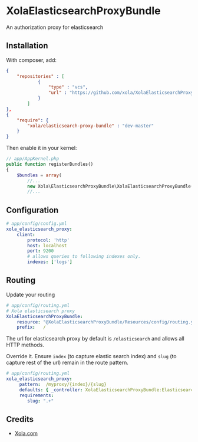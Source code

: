 XolaElasticsearchProxyBundle
============================

An authorization proxy for elasticsearch


Installation
------------

With composer, add:

```json
{
    "repositories" : [
            {
                "type" : "vcs",
                "url" : "https://github.com/xola/XolaElasticsearchProxyBundle"
            }
        ]
},
{
    "require": {
        "xola/elasticsearch-proxy-bundle" : "dev-master"
    }
}
```

Then enable it in your kernel:

```php
// app/AppKernel.php
public function registerBundles()
{
    $bundles = array(
        //...
        new Xola\ElasticsearchProxyBundle\XolaElasticsearchProxyBundle(),
        //...
```
Configuration
-------------

```yaml
# app/config/config.yml
xola_elasticsearch_proxy:
    client:
        protocol: 'http'
        host: localhost
        port: 9200
        # allows queries to following indexes only.
        indexes: ['logs']
```

Routing
-------------

Update your routing

```yaml
# app/config/routing.yml
# Xola elasticsearch proxy
XolaElasticsearchProxyBundle:
    resource: "@XolaElasticsearchProxyBundle/Resources/config/routing.yml"
    prefix:   /
```
The url for elasticsearch proxy by default is `/elasticsearch` and allows all HTTP methods.

Override it. Ensure `index` (to capture elastic search index) and `slug` (to capture rest of the url) remain in the
route pattern.

```yaml
# app/config/routing.yml
xola_elasticsearch_proxy:
     pattern:  /myproxy/{index}/{slug}
     defaults: { _controller: XolaElasticsearchProxyBundle:ElasticsearchProxy:proxy }
     requirements:
        slug: ".+"
```



Credits
-------

* [Xola.com](http://xola.com/overview)
